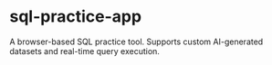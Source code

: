 # sql-practice-app
A browser-based SQL practice tool. Supports custom AI-generated datasets and real-time query execution.
